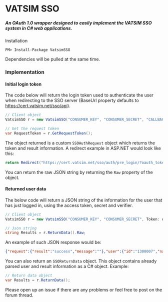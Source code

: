 # VATSIM SSO
##### An OAuth 1.0 wrapper designed to easily implement the VATSIM SSO system in C# web applications.
Installation

    PM> Install-Package VatsimSSO
    
Dependencies will be pulled at the same time.
### Implementation

#### Initial login token
The code below will return the login token used to authenticate the user when redirecting to the SSO server (BaseUrl property defaults to https://cert.vatsim.net/sso/api).
```csharp
// Client object
VatsimSSO r = new VatsimSSO("CONSUMER_KEY", "CONSUMER_SECRET", "CALLBACK_URI");

// Get the request token
var RequestToken = r.GetRequestToken();
```
The object returned is a custom `SSOAuthRequest` object which returns the token and result information.
A redirect example in ASP.NET would look like this:
```csharp
return Redirect("https://cert.vatsim.net/sso/auth/pre_login/?oauth_token=" + RequestToken.Token.oauth_token);
```
You can return the raw JSON string by returning the `Raw` property of the object.
#### Returned user data
The below code will return a JSON string of the information for the user that has just logged in, using the access token, secret and verifier.
```csharp
// Client object
VatsimSSO r = new VatsimSSO("CONSUMER_KEY", "CONSUMER_SECRET", Token: oauth_token, Verifier: oauth_verifier, TokenSecret: oauth_token_secret);

// Json string
string Results = r.ReturnData().Raw;
```
An example of such JSON response would be:
```json
{"request":{"result":"success","message":""},"user":{"id":"1300007","name_first":"7th","name_last":"Test","rating":{"id":"7","short":"C3","long":"Senior Controller","GRP":"Senior Controller"},"pilot_rating":{"rating":"0"},"email":"noreply@vatsim.net","experience":"N","reg_date":"2014-05-14 17:17:26","country":{"code":"GB","name":"United Kingdom"},"region":{"code":"USA-S","name":"South America"},"division":{"code":"CAM","name":"Central America"},"subdivision":{"code":null,"name":null}}}
```

You can also return an `SSOReturnData` object. This object contains already parsed user and result information as a C# object.
Example:
```csharp
// Return data object
var Results = r.ReturnData();
```
Please open up an issue if there are any problems or feel free to post on the forum thread.
